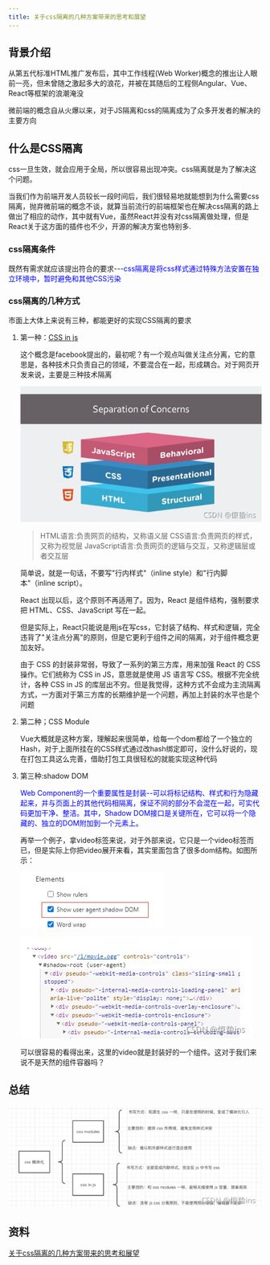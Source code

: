 ```yaml
---
title: 关于css隔离的几种方案带来的思考和展望
---
```

## 背景介绍
从第五代标准HTML推广发布后，其中工作线程(Web Worker)概念的推出让人眼前一亮，但未曾随之激起多大的浪花，并被在其随后的工程侧Angular、Vue、React等框架的浪潮淹没

微前端的概念自从火爆以来，对于JS隔离和css的隔离成为了众多开发者的解决的主要方向

## 什么是CSS隔离
css一旦生效，就会应用于全局，所以很容易出现冲突。css隔离就是为了解决这个问题。

当我们作为前端开发人员较长一段时间后，我们很轻易地就能想到为什么需要css隔离，抛弃微前端的概念不谈，就算当前流行的前端框架也在解决css隔离的路上做出了相应的动作，其中就有Vue，虽然React并没有对css隔离做处理，但是React关于这方面的插件也不少，开源的解决方案也特别多.

### css隔离条件
既然有需求就应该提出符合的要求---<span style="color: blue">css隔离是将css样式通过特殊方法安置在独立环境中，暂时避免和其他CSS污染</span>

### css隔离的几种方式
市面上大体上来说有三种，都能更好的实现CSS隔离的要求

1. 第一种：[CSS in js](/source-react/react-tips-css.html)

    这个概念是facebook提出的，最初呢？有一个观点叫做关注点分离，它的意思是，各种技术只负责自己的领域，不要混合在一起，形成耦合。对于网页开发来说，主要是三种技术隔离

    ![html](./images/c54efd841c074a99a1b32e6f7ae0bca0.png)

    > HTML语言:负责网页的结构，又称语义层
    > CSS语言:负责网页的样式，又称为视觉层
    > JavaScript语言:负责网页的逻辑与交互，又称逻辑层或者交互层

    简单说，就是一句话，不要写"行内样式"（inline style）和"行内脚本"（inline script）。

    React 出现以后，这个原则不再适用了。因为，React 是组件结构，强制要求把 HTML、CSS、JavaScript 写在一起。

    但是实际上，React只能说是用js在写css，它封装了结构、样式和逻辑，完全违背了"关注点分离"的原则，但是它更利于组件之间的隔离，对于组件概念更加友好。

    由于 CSS 的封装非常弱，导致了一系列的第三方库，用来加强 React 的 CSS 操作。它们统称为 CSS in JS，意思就是使用 JS 语言写 CSS。根据不完全统计，各种 CSS in JS 的库层出不穷。但是我觉得，这种方式不会成为主流隔离方式，一方面对于第三方库的长期维护是一个问题，再加上封装的水平也是个问题

2. 第二种；CSS Module

    Vue大概就是这种方案，理解起来很简单，给每一个dom都给了一个独立的Hash，对于上面所挂在的CSS样式通过改hash绑定即可，没什么好说的，现在打包工具这么完善，借助打包工具很轻松的就能实现这种代码

3. 第三种:shadow DOM

    <span style="color: blue">Web Component的一个重要属性是封装--可以将标记结构、样式和行为隐藏起来，并与页面上的其他代码相隔离，保证不同的部分不会混在一起，可实代码更加干净、整洁。其中，Shadow DOM接口是关键所在，它可以将一个隐藏的、独立的DOM附加到一个元素上。</span>

    再举一个例子，拿video标签来说，对于外部来说，它只是一个video标签而已，但是实际上你把video展开来看，其实里面包含了很多dom结构。如图所示：

    ![video](./images/aadcb312b9e74444914c9ae2e855b8cd.png)

    ![video](./images/afe48825b89b40989dcd05cb4ee083e8.png)

    可以很容易的看得出来，这里的video就是封装好的一个组件。这对于我们来说不是天然的组件容器吗？

## 总结

![总结](./images/66df41862c3b4c5aa6b966efb6424b3e.png)


## 资料
[关于css隔离的几种方案带来的思考和展望](https://blog.csdn.net/u013605060/article/details/119994137)